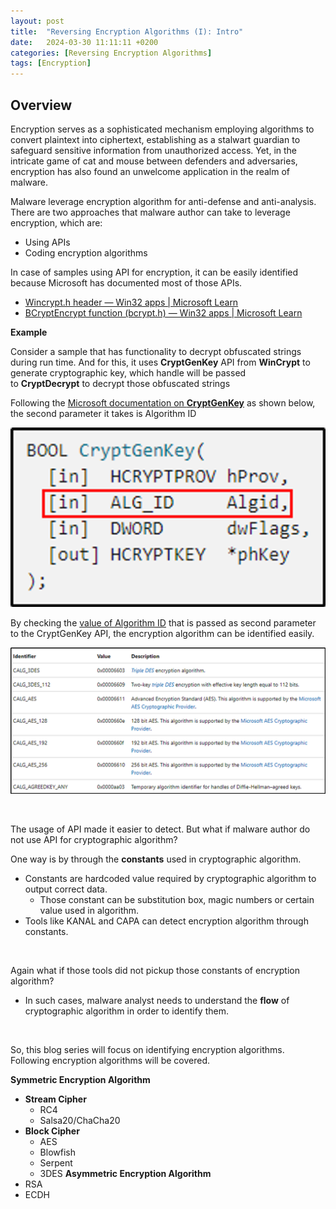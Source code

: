 ```yaml
---
layout:	post
title:  "Reversing Encryption Algorithms (I): Intro"
date:   2024-03-30 11:11:11 +0200
categories: [Reversing Encryption Algorithms]
tags: [Encryption]
---
```


## Overview

Encryption serves as a sophisticated mechanism employing algorithms to convert plaintext into ciphertext, establishing as a stalwart guardian to safeguard sensitive information from unauthorized access. Yet, in the intricate game of cat and mouse between defenders and adversaries, encryption has also found an unwelcome application in the realm of malware.

Malware leverage encryption algorithm for anti-defense and anti-analysis. There are two approaches that malware author can take to leverage encryption, which are:

- Using APIs
- Coding encryption algorithms

In case of samples using API for encryption, it can be easily identified because Microsoft has documented most of those APIs.

- [Wincrypt.h header — Win32 apps | Microsoft Learn](https://learn.microsoft.com/en-us/windows/win32/api/wincrypt/)
- [BCryptEncrypt function (bcrypt.h) — Win32 apps | Microsoft Learn](https://learn.microsoft.com/en-us/windows/win32/api/bcrypt/nf-bcrypt-bcryptencrypt)

**Example**

Consider a sample that has functionality to decrypt obfuscated strings during run time. And for this, it uses **CryptGenKey** API from **WinCrypt** to generate cryptographic key, which handle will be passed to **CryptDecrypt** to decrypt those obfuscated strings

Following the [Microsoft documentation on **CryptGenKey**](https://learn.microsoft.com/en-us/windows/win32/api/wincrypt/nf-wincrypt-cryptdecrypt) as shown below, the second parameter it takes is Algorithm ID

![CryptDecrypt](/images/2024-03-30-Reversing-Encryption-Algorithm-I/CryptDecrypt.png)

By checking the [value of Algorithm ID](https://learn.microsoft.com/en-us/windows/win32/seccrypto/alg-id) that is passed as second parameter to the CryptGenKey API, the encryption algorithm can be identified easily.

![AlgorithmID](/images/2024-03-30-Reversing-Encryption-Algorithm-I/AlgorithmID.png)

<br>

The usage of API made it easier to detect. But what if malware author do not use API for cryptographic algorithm?

One way is by through the **constants** used in cryptographic algorithm.
- Constants are hardcoded value required by cryptographic algorithm to output correct data.
    - Those constant can be substitution box, magic numbers or certain value used in algorithm.
- Tools like KANAL and CAPA can detect encryption algorithm through constants.

<br>

Again what if those tools did not pickup those constants of encryption algorithm? 
- In such cases, malware analyst needs to understand the **flow** of cryptographic algorithm in order to identify them. 

<br>

So, this blog series will focus on identifying encryption algorithms. Following encryption algorithms will be covered.

**Symmetric Encryption Algorithm**
- **Stream Cipher**
    - RC4
    - Salsa20/ChaCha20
- **Block Cipher**
    - AES
    - Blowfish
    - Serpent
    - 3DES
**Asymmetric Encryption Algorithm**
- RSA
- ECDH